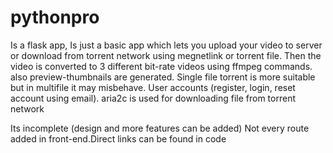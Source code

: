 # pythonpro
Is a flask app, 
Is just a basic app which lets you upload your video to server or download from torrent network using megnetlink or torrent file.
Then the video is converted to 3 different bit-rate videos using ffmpeg commands.
also preview-thumbnails are generated.
Single file torrent is more suitable but in multifile it may misbehave.
User accounts (register, login, reset account using email).
aria2c is used for downloading file from torrent network

Its incomplete (design and more features can be added)
Not every route added in front-end.Direct links can be found in code 
